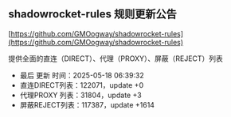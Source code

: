 ## shadowrocket-rules 规则更新公告

[https://github.com/GMOogway/shadowrocket-rules](https://github.com/GMOogway/shadowrocket-rules)

提供全面的直连（DIRECT）、代理（PROXY）、屏蔽（REJECT）列表
- 最后 更新 时间：2025-05-18 06:39:32
- 直连DIRECT列表：122071，update +0
- 代理PROXY 列表：31804，update +3
- 屏蔽REJECT列表：117387，update +1614